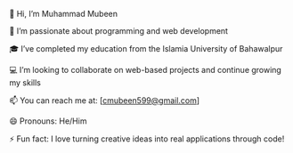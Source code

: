 👋 Hi, I’m Muhammad Mubeen

👀 I’m passionate about programming and web development

🎓 I’ve completed my education from the Islamia University of Bahawalpur

💻 I’m looking to collaborate on web-based projects and continue growing my skills

📫 You can reach me at: [cmubeen599@gmail.com]

😄 Pronouns: He/Him

⚡ Fun fact: I love turning creative ideas into real applications through code!

<!---
Mubeen006/Mubeen006 is a ✨ special ✨ repository because its `README.md` (this file) appears on your GitHub profile.
You can click the Preview link to take a look at your changes.
--->
